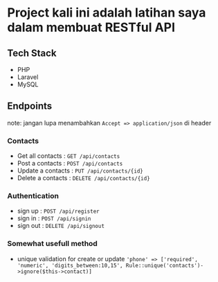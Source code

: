 # Project kali ini adalah latihan saya dalam membuat RESTful API
## Tech Stack 
- PHP
- Laravel
- MySQL

## Endpoints
note: jangan lupa menambahkan ```Accept => application/json``` di header
### Contacts
* Get all contacts  : ``` GET /api/contacts ```
* Post a contacts   : ``` POST /api/contacts ```
* Update a contacts : ``` PUT /api/contacts/{id} ```
* Delete a contacts : ``` DELETE /api/contacts/{id} ```

### Authentication
* sign up : ``` POST /api/register ```
* sign in : ``` POST /api/signin ```
* sign out : ``` DELETE /api/signout ```


### Somewhat usefull method

- unique validation for create or update 
``` 'phone' => ['required', 'numeric', 'digits_between:10,15', Rule::unique('contacts')->ignore($this->contact)] ```
